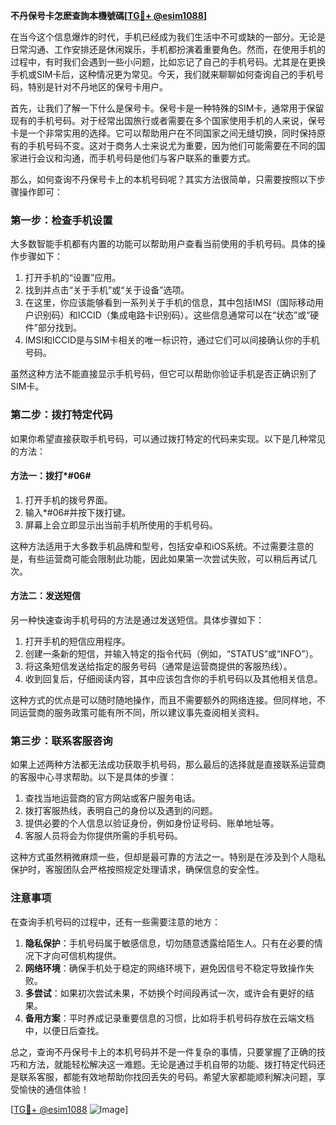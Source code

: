 **不丹保号卡怎麽查詢本機號碼[[TG💪+ @esim1088](https://t.me/s/esim1088)]**

在当今这个信息爆炸的时代，手机已经成为我们生活中不可或缺的一部分。无论是日常沟通、工作安排还是休闲娱乐，手机都扮演着重要角色。然而，在使用手机的过程中，有时我们会遇到一些小问题，比如忘记了自己的手机号码。尤其是在更换手机或SIM卡后，这种情况更为常见。今天，我们就来聊聊如何查询自己的手机号码，特别是针对不丹地区的保号卡用户。

首先，让我们了解一下什么是保号卡。保号卡是一种特殊的SIM卡，通常用于保留现有的手机号码。对于经常出国旅行或者需要在多个国家使用手机的人来说，保号卡是一个非常实用的选择。它可以帮助用户在不同国家之间无缝切换，同时保持原有的手机号码不变。这对于商务人士来说尤为重要，因为他们可能需要在不同的国家进行会议和沟通，而手机号码是他们与客户联系的重要方式。

那么，如何查询不丹保号卡上的本机号码呢？其实方法很简单，只需要按照以下步骤操作即可：

### 第一步：检查手机设置

大多数智能手机都有内置的功能可以帮助用户查看当前使用的手机号码。具体的操作步骤如下：

1. 打开手机的“设置”应用。
2. 找到并点击“关于手机”或“关于设备”选项。
3. 在这里，你应该能够看到一系列关于手机的信息，其中包括IMSI（国际移动用户识别码）和ICCID（集成电路卡识别码）。这些信息通常可以在“状态”或“硬件”部分找到。
4. IMSI和ICCID是与SIM卡相关的唯一标识符，通过它们可以间接确认你的手机号码。

虽然这种方法不能直接显示手机号码，但它可以帮助你验证手机是否正确识别了SIM卡。

### 第二步：拨打特定代码

如果你希望直接获取手机号码，可以通过拨打特定的代码来实现。以下是几种常见的方法：

#### 方法一：拨打*#06#

1. 打开手机的拨号界面。
2. 输入*#06#并按下拨打键。
3. 屏幕上会立即显示出当前手机所使用的手机号码。

这种方法适用于大多数手机品牌和型号，包括安卓和iOS系统。不过需要注意的是，有些运营商可能会限制此功能，因此如果第一次尝试失败，可以稍后再试几次。

#### 方法二：发送短信

另一种快速查询手机号码的方法是通过发送短信。具体步骤如下：

1. 打开手机的短信应用程序。
2. 创建一条新的短信，并输入特定的指令代码（例如，“STATUS”或“INFO”）。
3. 将这条短信发送给指定的服务号码（通常是运营商提供的客服热线）。
4. 收到回复后，仔细阅读内容，其中应该包含你的手机号码以及其他相关信息。

这种方式的优点是可以随时随地操作，而且不需要额外的网络连接。但同样地，不同运营商的服务政策可能有所不同，所以建议事先查阅相关资料。

### 第三步：联系客服咨询

如果上述两种方法都无法成功获取手机号码，那么最后的选择就是直接联系运营商的客服中心寻求帮助。以下是具体的步骤：

1. 查找当地运营商的官方网站或客户服务电话。
2. 拨打客服热线，表明自己的身份以及遇到的问题。
3. 提供必要的个人信息以验证身份，例如身份证号码、账单地址等。
4. 客服人员将会为你提供所需的手机号码。

这种方式虽然稍微麻烦一些，但却是最可靠的方法之一。特别是在涉及到个人隐私保护时，客服团队会严格按照规定处理请求，确保信息的安全性。

### 注意事项

在查询手机号码的过程中，还有一些需要注意的地方：

1. **隐私保护**：手机号码属于敏感信息，切勿随意透露给陌生人。只有在必要的情况下才向可信机构提供。
2. **网络环境**：确保手机处于稳定的网络环境下，避免因信号不稳定导致操作失败。
3. **多尝试**：如果初次尝试未果，不妨换个时间段再试一次，或许会有更好的结果。
4. **备用方案**：平时养成记录重要信息的习惯，比如将手机号码存放在云端文档中，以便日后查找。

总之，查询不丹保号卡上的本机号码并不是一件复杂的事情，只要掌握了正确的技巧和方法，就能轻松解决这一难题。无论是通过手机自带的功能、拨打特定代码还是联系客服，都能有效地帮助你找回丢失的号码。希望大家都能顺利解决问题，享受愉快的通信体验！

[[TG💪+ @esim1088](https://t.me/s/esim1088) ![Image](https://i.postimg.cc/4NQfJmqS/Snipaste-2025-05-13-00-14-12.png)]